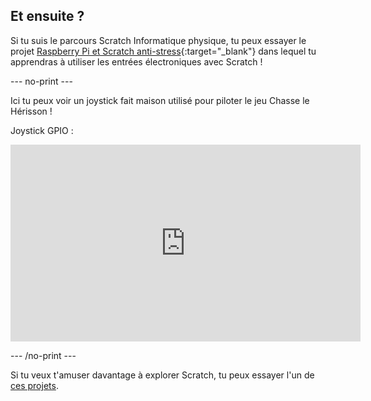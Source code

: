 ## Et ensuite ?

Si tu suis le parcours Scratch Informatique physique, tu peux essayer le projet [Raspberry Pi et Scratch anti-stress](https://projects.raspberrypi.org/en/projects/rpi-stress-buster-with-scratch){:target="_blank"} dans lequel tu apprendras à utiliser les entrées électroniques avec Scratch !

--- no-print ---

Ici tu peux voir un joystick fait maison utilisé pour piloter le jeu Chasse le Hérisson !

Joystick GPIO :
<iframe width="560" height="315" src="https://www.youtube.com/embed/T2YK9HcmJ_U" title="Lecteur vidéo YouTube" frameborder="0" allow="accelerometer; autoplay; clipboard-write; encrypted-media; gyroscope; picture-in-picture" allowfullscreen></iframe>

--- /no-print ---

Si tu veux t'amuser davantage à explorer Scratch, tu peux essayer l'un de [ces projets](https://projects.raspberrypi.org/en/projects?software%5B%5D=scratch&curriculum%5B%5D=%201).
